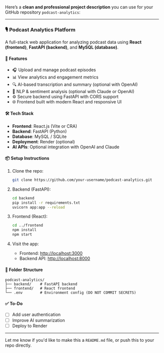 Here’s a **clean and professional project description** you can use for your GitHub repository `podcast-analytics`:

---

### 🎙️ Podcast Analytics Platform

A full-stack web application for analyzing podcast data using **React (frontend)**, **FastAPI (backend)**, and **MySQL (database)**.

#### 🚀 Features

* 🎧 Upload and manage podcast episodes
* 📊 View analytics and engagement metrics
* 🔍 AI-based transcription and summary (optional with OpenAI)
* 🧠 NLP & sentiment analysis (optional with Claude or OpenAI)
* ⚙️ Secure backend using FastAPI with CORS support
* 🌐 Frontend built with modern React and responsive UI

#### 🛠️ Tech Stack

* **Frontend**: React.js (Vite or CRA)
* **Backend**: FastAPI (Python)
* **Database**: MySQL / SQLite
* **Deployment**: Render (optional)
* **AI APIs**: Optional integration with OpenAI and Claude

#### 📦 Setup Instructions

1. Clone the repo:

   ```bash
   git clone https://github.com/your-username/podcast-analytics.git
   ```

2. Backend (FastAPI):

   ```bash
   cd backend
   pip install -r requirements.txt
   uvicorn app:app --reload
   ```

3. Frontend (React):

   ```bash
   cd ../frontend
   npm install
   npm start
   ```

4. Visit the app:

   * Frontend: [http://localhost:3000](http://localhost:3000)
   * Backend API: [http://localhost:8000](http://localhost:8000)

#### 📂 Folder Structure

```
podcast-analytics/
├── backend/    # FastAPI backend
├── frontend/   # React frontend
└── .env        # Environment config (DO NOT COMMIT SECRETS)
```

#### ✅ To-Do

* [ ] Add user authentication
* [ ] Improve AI summarization
* [ ] Deploy to Render

---

Let me know if you'd like to make this a `README.md` file, or push this to your repo directly.
